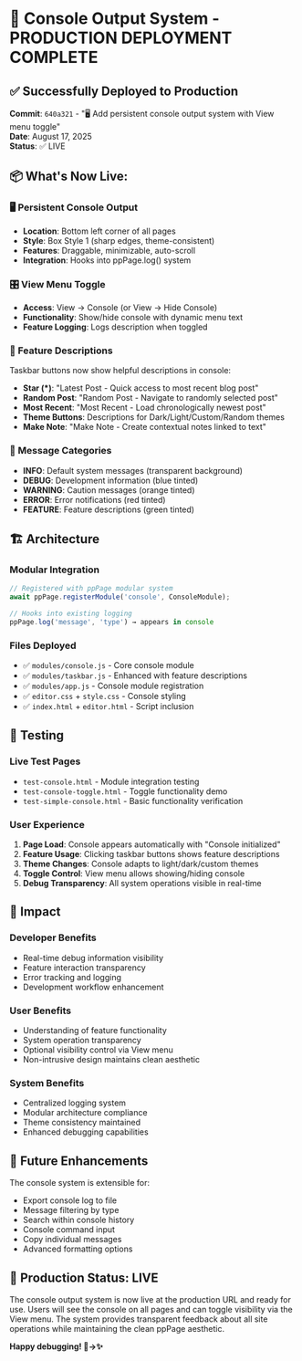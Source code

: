 # 🚀 Console Output System - PRODUCTION DEPLOYMENT COMPLETE

## ✅ **Successfully Deployed to Production**

**Commit**: `640a321` - "🖥️ Add persistent console output system with View menu toggle"  
**Date**: August 17, 2025  
**Status**: ✅ LIVE

## 📦 **What's Now Live:**

### **🖥️ Persistent Console Output**
- **Location**: Bottom left corner of all pages
- **Style**: Box Style 1 (sharp edges, theme-consistent)
- **Features**: Draggable, minimizable, auto-scroll
- **Integration**: Hooks into ppPage.log() system

### **🎛️ View Menu Toggle**
- **Access**: View → Console (or View → Hide Console)
- **Functionality**: Show/hide console with dynamic menu text
- **Feature Logging**: Logs description when toggled

### **💬 Feature Descriptions**
Taskbar buttons now show helpful descriptions in console:
- **Star (*)**: "Latest Post - Quick access to most recent blog post"
- **Random Post**: "Random Post - Navigate to randomly selected post"  
- **Most Recent**: "Most Recent - Load chronologically newest post"
- **Theme Buttons**: Descriptions for Dark/Light/Custom/Random themes
- **Make Note**: "Make Note - Create contextual notes linked to text"

### **🎨 Message Categories**
- **INFO**: Default system messages (transparent background)
- **DEBUG**: Development information (blue tinted)
- **WARNING**: Caution messages (orange tinted)
- **ERROR**: Error notifications (red tinted)
- **FEATURE**: Feature descriptions (green tinted)

## 🏗️ **Architecture**

### **Modular Integration**
```javascript
// Registered with ppPage modular system
await ppPage.registerModule('console', ConsoleModule);

// Hooks into existing logging
ppPage.log('message', 'type') → appears in console
```

### **Files Deployed**
- ✅ `modules/console.js` - Core console module
- ✅ `modules/taskbar.js` - Enhanced with feature descriptions
- ✅ `modules/app.js` - Console module registration
- ✅ `editor.css` + `style.css` - Console styling
- ✅ `index.html` + `editor.html` - Script inclusion

## 🧪 **Testing**

### **Live Test Pages**
- `test-console.html` - Module integration testing
- `test-console-toggle.html` - Toggle functionality demo
- `test-simple-console.html` - Basic functionality verification

### **User Experience**
1. **Page Load**: Console appears automatically with "Console initialized"
2. **Feature Usage**: Clicking taskbar buttons shows feature descriptions
3. **Theme Changes**: Console adapts to light/dark/custom themes
4. **Toggle Control**: View menu allows showing/hiding console
5. **Debug Transparency**: All system operations visible in real-time

## 🎯 **Impact**

### **Developer Benefits**
- Real-time debug information visibility
- Feature interaction transparency
- Error tracking and logging
- Development workflow enhancement

### **User Benefits**
- Understanding of feature functionality
- System operation transparency  
- Optional visibility control via View menu
- Non-intrusive design maintains clean aesthetic

### **System Benefits**
- Centralized logging system
- Modular architecture compliance
- Theme consistency maintained
- Enhanced debugging capabilities

## 🔮 **Future Enhancements**

The console system is extensible for:
- Export console log to file
- Message filtering by type
- Search within console history
- Console command input
- Copy individual messages
- Advanced formatting options

## 🎉 **Production Status: LIVE**

The console output system is now live at the production URL and ready for use. Users will see the console on all pages and can toggle visibility via the View menu. The system provides transparent feedback about all site operations while maintaining the clean ppPage aesthetic.

**Happy debugging! 🐛→✨**
